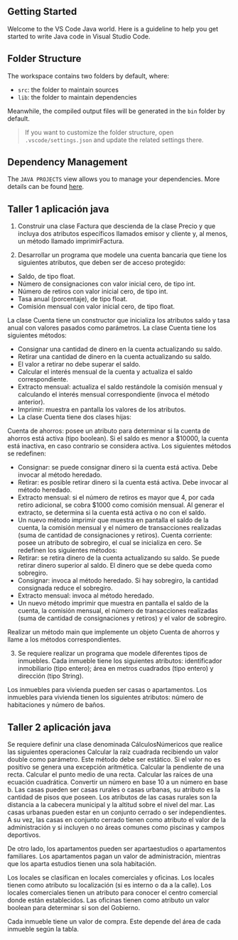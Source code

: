 ## Getting Started

Welcome to the VS Code Java world. Here is a guideline to help you get started to write Java code in Visual Studio Code.

## Folder Structure

The workspace contains two folders by default, where:

- `src`: the folder to maintain sources
- `lib`: the folder to maintain dependencies

Meanwhile, the compiled output files will be generated in the `bin` folder by default.

> If you want to customize the folder structure, open `.vscode/settings.json` and update the related settings there.

## Dependency Management

The `JAVA PROJECTS` view allows you to manage your dependencies. More details can be found [here](https://github.com/microsoft/vscode-java-dependency#manage-dependencies).

## Taller 1 aplicación java

1)	Construir una clase Factura que descienda de la clase Precio y que incluya dos atributos específicos llamados emisor y cliente y, al menos, un método llamado imprimirFactura.

2)	Desarrollar un programa que modele una cuenta bancaria que tiene los
siguientes atributos, que deben ser de acceso protegido:

- Saldo, de tipo float.
-  Número de consignaciones con valor inicial cero, de tipo int.
- Número de retiros con valor inicial cero, de tipo int.
- Tasa anual (porcentaje), de tipo float.
- Comisión mensual con valor inicial cero, de tipo float.

La clase Cuenta tiene un constructor que inicializa los atributos saldo
y tasa anual con valores pasados como parámetros. La clase Cuenta tiene
los siguientes métodos:

- Consignar una cantidad de dinero en la cuenta actualizando su saldo.
- Retirar una cantidad de dinero en la cuenta actualizando su saldo.
- El valor a retirar no debe superar el saldo.
- Calcular el interés mensual de la cuenta y actualiza el saldo correspondiente.
- Extracto mensual: actualiza el saldo restándole la comisión mensual y calculando el interés mensual correspondiente (invoca el método anterior).
- Imprimir: muestra en pantalla los valores de los atributos.
- La clase Cuenta tiene dos clases hijas:

Cuenta de ahorros: posee un atributo para determinar si la cuenta
de ahorros está activa (tipo boolean). Si el saldo es menor a $10000,
la cuenta está inactiva, en caso contrario se considera activa. Los
siguientes métodos se redefinen:

- Consignar: se puede consignar dinero si la cuenta está activa.
Debe invocar al método heredado.
- Retirar: es posible retirar dinero si la cuenta está activa. Debe
invocar al método heredado.
- Extracto mensual: si el número de retiros es mayor que 4, por
cada retiro adicional, se cobra $1000 como comisión mensual.
Al generar el extracto, se determina si la cuenta está activa o no
con el saldo.
- Un nuevo método imprimir que muestra en pantalla el saldo
de la cuenta, la comisión mensual y el número de transacciones
realizadas (suma de cantidad de consignaciones y retiros).
Cuenta corriente: posee un atributo de sobregiro, el cual se inicializa en cero. Se redefinen los siguientes métodos:
- Retirar: se retira dinero de la cuenta actualizando su saldo. Se puede retirar dinero superior al saldo. El dinero que se debe queda
como sobregiro.
- Consignar: invoca al método heredado. Si hay sobregiro, la
cantidad consignada reduce el sobregiro.
- Extracto mensual: invoca al método heredado.
- Un nuevo método imprimir que muestra en pantalla el saldo
de la cuenta, la comisión mensual, el número de transacciones
realizadas (suma de cantidad de consignaciones y retiros) y el
valor de sobregiro.

Realizar un método main que implemente un objeto Cuenta de ahorros y llame a los métodos correspondientes.

3) Se requiere realizar un programa que modele diferentes tipos de inmuebles.
Cada inmueble tiene los siguientes atributos: identificador inmobiliario (tipo
entero); área en metros cuadrados (tipo entero) y dirección (tipo String).

Los inmuebles para vivienda pueden ser casas o apartamentos. Los inmuebles para vivienda tienen los siguientes atributos: número de habitaciones y número de baños.

## Taller 2 aplicación java

Se requiere definir una clase denominada CálculosNúmericos que realice las siguientes
operaciones
Calcular la raíz cuadrada recibiendo un valor double como parámetro. Este método
debe ser estático. Si el valor no es positivo se
genera una excepción aritmética.
Calcular la pendiente de una recta.
Calcular el punto medio de una recta.
Calcular las raíces de una ecuación cuadrática.
Convertir un número en base 10 a un número en base b.
Las casas pueden ser casas rurales o casas urbanas, su atributo es la cantidad de pisos que poseen.
Los atributos de las casas rurales son la distancia a la cabecera municipal y la altitud sobre el nivel del mar.
Las casas urbanas pueden estar en un conjunto cerrado o ser independientes. A su vez, las casas en conjunto cerrado tienen como atributo el valor de
la administración y si incluyen o no áreas comunes como piscinas y campos deportivos.

De otro lado, los apartamentos pueden ser apartaestudios
o apartamentos familiares. Los apartamentos pagan un valor de administración, mientras que los aparta estudios tienen una sola habitación.

Los locales se clasifican en locales comerciales y oficinas. Los locales
tienen como atributo su localización (si es interno o da a la calle). Los locales comerciales tienen un atributo para conocer el centro comercial donde
están establecidos. Las oficinas tienen como atributo un valor boolean para
determinar si son del Gobierno.

Cada inmueble tiene un valor de compra.
Este depende del área de cada inmueble según la tabla.
